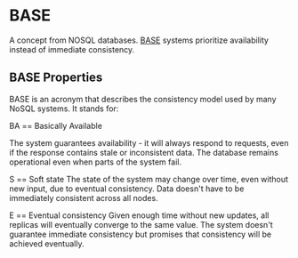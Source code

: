 # BASE 

A concept from NOSQL databases.
[BASE](https://aws.amazon.com/compare/the-difference-between-acid-and-base-database/) systems prioritize availability instead of immediate consistency.

## BASE Properties

BASE is an acronym that describes the consistency model used by many NoSQL systems. It stands for:

BA == Basically Available

The system guarantees availability - it will always respond to requests, even if the response contains stale or inconsistent data. The database remains operational even when parts of the system fail.

S == Soft state
The state of the system may change over time, even without new input, due to eventual consistency. Data doesn't have to be immediately consistent across all nodes.

E == Eventual consistency
Given enough time without new updates, all replicas will eventually converge to the same value. The system doesn't guarantee immediate consistency but promises that consistency will be achieved eventually.